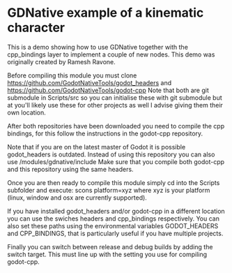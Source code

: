 # GDNative example of a kinematic character

This is a demo showing how to use GDNative together with the cpp_bindings layer to implement a couple of new nodes. 
This demo was originally created by Ramesh Ravone.

Before compiling this module you must clone https://github.com/GodotNativeTools/godot_headers and https://github.com/GodotNativeTools/godot-cpp
Note that both are git submodule in Scripts/src so you can initialise these with git submodule but at you'll likely use these for other projects as well I advise giving them their own location.

After both repositories have been downloaded you need to compile the cpp bindings, for this follow the instructions in the godot-cpp repository.

Note that if you are on the latest master of Godot it is possible godot_headers is outdated. Instead of using this repository you can also use <godot-source>/modules/gdnative/include
Make sure that you compile both godot-cpp and this repository using the same headers.

Once you are then ready to compile this module simply cd into the Scripts subfolder and execute:
scons platform=xyz
where xyz is your platform (linux, window and osx are currently supported).

If you have installed godot_headers and/or godot-cpp in a different location you can use the swiches headers and cpp_bindings respectively. You can also set these paths using the environmental variables GODOT_HEADERS and CPP_BINDINGS, that is particularly useful if you have multiple projects.

Finally you can switch between release and debug builds by adding the switch target. This must line up with the setting you use for compiling godot-cpp.
